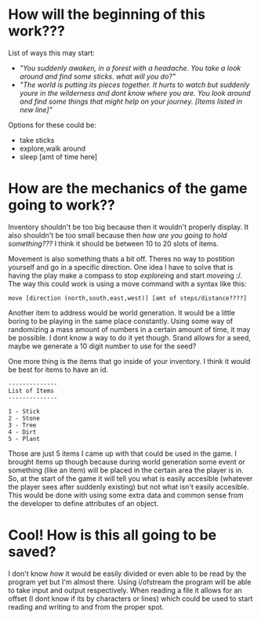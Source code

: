# How will the beginning of this work???
List of ways this may start:

* *"You suddenly awaken, in a forest with a headache. You take a look around and find some sticks. what will you do?"*
* *"The world is putting its pieces together. It hurts to watch but suddenly youre in the wilderness and dont know where you are. You look around and find some things that might help on your journey. [Items listed in new line]"*

Options for these could be:

* take sticks
* explore,walk around
* sleep [amt of time here]


# How are the mechanics of the game going to work??
Inventory shouldn't be too big because then it wouldn't properly display. It also shouldn't be too small because then *how are you going to hold something???* I think it should be between 10 to 20 slots of items.

Movement is also something thats a bit off. Theres no way to postition yourself and go in a specific direction. One idea I have to solve that is having the play make a compass to stop *explore*ing and start *move*ing :/. The way this could work is using a move command with a syntax like this:

```
move [direction (north,south,east,west)] [amt of steps/distance????]
```

Another item to address would be world generation. It would be a little boring to be playing in the same place constantly. Using some way of randomizing a mass amount of numbers in a certain amount of time, it may be possible. I dont know a way to do it yet though. Srand allows for a seed, maybe we generate a 10 digit number to use for the seed?

One more thing is the items that go inside of your inventory. I think it would be best for items to have an id.

```
--------------
List of Items
--------------

1 - Stick
2 - Stone
3 - Tree
4 - Dirt
5 - Plant
```

Those are just 5 items I came up with that could be used in the game. I brought items up though because during world generation some event or something (like an item) will be placed in the certain area the player is in. So, at the start of the game it will tell you what is easily accesible (whatever the player sees after suddenly existing) but not what isn't easily accesible. This would be done with using some extra data and common sense from the developer to define attributes of an object.

# Cool! How is this all going to be saved?

I don't know *how* it would be easily divided or even able to be read by the program yet but I'm almost there. Using i/ofstream the program will be able to take input and output respectively. When reading a file it allows for an offset (I dont know if its by characters or lines) which could be used to start reading and writing to and from the proper spot.

